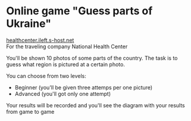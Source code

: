 # Online game "Guess parts of Ukraine"
<a href="http://www.healthcenter.ileft.s-host.net/">healthcenter.ileft.s-host.net</a><br>
For the traveling company National Health Center

You'll be shown 10 photos of some parts of the country. The task is to guess what region is pictured at a certain photo.

You can choose from two levels:
- Beginner (you'll be given three attemps per one picture)
- Advanced (you'll got only one attempt)

Your results will be recorded and you'll see the diagram with your results from game to game
